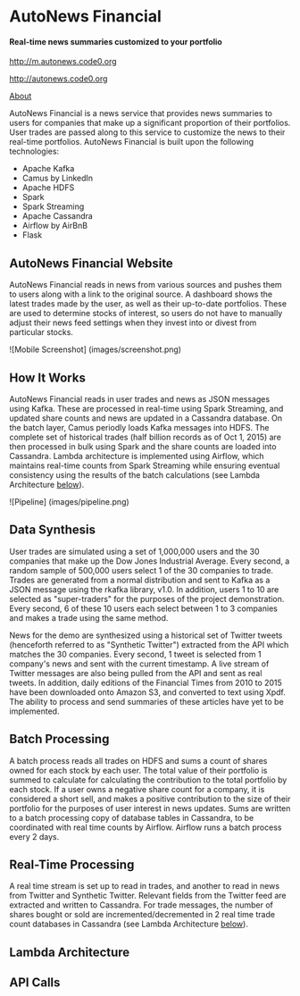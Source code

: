 # AutoNews Financial
#### Real-time news summaries customized to your portfolio

http://m.autonews.code0.org

http://autonews.code0.org

[About](http://autonews.code0.org/slides)

AutoNews Financial is a news service that provides news summaries to users for companies that make up a significant proportion of their portfolios. User trades are passed along to this service to customize the news to their real-time portfolios. AutoNews Financial is built upon the following technologies:

- Apache Kafka
- Camus by LinkedIn
- Apache HDFS
- Spark
- Spark Streaming
- Apache Cassandra
- Airflow by AirBnB
- Flask

## AutoNews Financial Website

AutoNews Financial reads in news from various sources and pushes them to users along with a link to the original source. A dashboard shows the latest trades made by the user, as well as their up-to-date portfolios. These are used to determine stocks of interest, so users do not have to manually adjust their news feed settings when they invest into or divest from particular stocks.

![Mobile Screenshot] (images/screenshot.png)

## How It Works

AutoNews Financial reads in user trades and news as JSON messages using Kafka. These are processed in real-time using Spark Streaming, and updated share counts and news are updated in a Cassandra database. On the batch layer, Camus periodly loads Kafka messages into HDFS. The complete set of historical trades (half billion records as of Oct 1, 2015) are then processed in bulk using Spark and the share counts are loaded into Cassandra. Lambda architecture is implemented using Airflow, which maintains real-time counts from Spark Streaming while ensuring eventual consistency using the results of the batch calculations (see Lambda Architecture [below](#lambda-architecture)).

![Pipeline] (images/pipeline.png)

## Data Synthesis

User trades are simulated using a set of 1,000,000 users and the 30 companies that make up the Dow Jones Industrial Average. Every second, a random sample of 500,000 users select 1 of the 30 companies to trade. Trades are generated from a normal distribution and sent to Kafka as a JSON message using the rkafka library, v1.0. In addition, users 1 to 10 are selected as "super-traders" for the purposes of the project demonstration. Every second, 6 of these 10 users each select between 1 to 3 companies and makes a trade using the same method.

News for the demo are synthesized using a historical set of Twitter tweets (henceforth referred to as "Synthetic Twitter") extracted from the API which matches the 30 companies. Every second, 1 tweet is selected from 1 company's news and sent with the current timestamp. A live stream of Twitter messages are also being pulled from the API and sent as real tweets. In addition, daily editions of the Financial Times from 2010 to 2015 have been downloaded onto Amazon S3, and converted to text using Xpdf. The ability to process and send summaries of these articles have yet to be implemented.

## Batch Processing

A batch process reads all trades on HDFS and sums a count of shares owned for each stock by each user. The total value of their portfolio is summed to calculate for calculating the contribution to the total portfolio by each stock. If a user owns a negative share count for a company, it is considered a short sell, and makes a positive contribution to the size of their portfolio for the purposes of user interest in news updates. Sums are written to a batch processing copy of database tables in Cassandra, to be coordinated with real time counts by Airflow. Airflow runs a batch process every 2 days.

## Real-Time Processing

A real time stream is set up to read in trades, and another to read in news from Twitter and Synthetic Twitter. Relevant fields from the Twitter feed are extracted and written to Cassandra. For trade messages, the number of shares bought or sold are incremented/decremented in 2 real time trade count databases in Cassandra (see Lambda Architecture [below](#lambda-architecture)).

## Lambda Architecture

## API Calls
